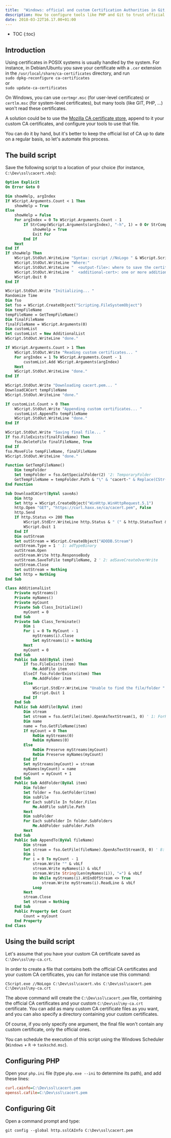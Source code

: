 ```yaml
---
title:  "Windows: official and custom Certification Authorities in Git, PHP, ..."
description: How to configure tools like PHP and Git to trust official and custom Certification Authorities 
date: 2018-03-22T16.17.00+01:00
---
```


* TOC
{:toc}

## Introduction

Using certificates in POSIX systems is usually handled by the system.
For instance, in Debian/Ubuntu you save your certificate with a `.cer` extension in the `/usr/local/share/ca-certificates` directory, and run  
`sudo dpkg-reconfigure ca-certificates`  
or  
`sudo update-ca-certificates`

On Windows, you can use `certmgr.msc` (for user-level certificates) or `certlm.msc` (for system-level certificates), but many tools (like GIT, PHP, ...) won't read these certificates.

A solution could be to use the [Mozilla CA certificate store](https://curl.haxx.se/docs/caextract.html), append to it your custom CA certificates, and configure your tools to use that file.

You can do it by hand, but it's better to keep the official list of CA up to date on a regular basis, so let's automate this process. 


## The build script

Save the following script to a location of your choice (for instance, `C:\Dev\ssl\cacert.vbs`):

```vb
Option Explicit
On Error Goto 0

Dim showHelp, argIndex
If WScript.Arguments.Count < 1 Then
    showHelp = True
Else
    showHelp = False
    For argIndex = 0 To WScript.Arguments.Count - 1
        If StrComp(WScript.Arguments(argIndex), "-h", 1) = 0 Or StrComp(WScript.Arguments(argIndex), "--help", 1) = 0 Or StrComp(WScript.Arguments(argIndex), "/?", 0) = 0 Then
            showHelp = True
            Exit For
        End If
    Next
End If
If showHelp Then
    WScript.StdOut.WriteLine "Syntax: cscript //NoLogo " & WScript.ScriptName & " <output-file> [<additional-cert>...]"
    WScript.StdOut.WriteLine "Where:"
    WScript.StdOut.WriteLine "  <output-file>: where to save the certificate store"
    WScript.StdOut.WriteLine "  <additional-cert>: one or more additional custom certificates to be appended."
    WScript.Quit 0
End If

WScript.StdOut.Write "Initializing... "
Randomize Time
Dim fso
Set fso = WScript.CreateObject("Scripting.FileSystemObject")
Dim tempFileName
tempFileName = GetTempFileName()
Dim finalFileName
finalFileName = WScript.Arguments(0)
Dim customList
Set customList = New AdditionalList
WScript.StdOut.WriteLine "done."

If WScript.Arguments.Count > 1 Then
    WScript.StdOut.Write "Reading custom certificates... "
    For argIndex = 1 To WScript.Arguments.Count - 1
        customList.Add WScript.Arguments(argIndex)
    Next
    WScript.StdOut.WriteLine "done."
End If

WScript.StdOut.Write "Downloading cacert.pem... "
DownloadCACert tempFileName
WScript.StdOut.WriteLine "done."

If customList.Count > 0 Then
    WScript.StdOut.Write "Appending custom certificates... "
    customList.AppendTo tempFileName
    WScript.StdOut.WriteLine "done."
End If

WScript.StdOut.Write "Saving final file... "
If fso.FileExists(finalFileName) Then
    fso.DeleteFile finalFileName, True
End If
fso.MoveFile tempFileName, finalFileName
WScript.StdOut.WriteLine "done."

Function GetTempFileName()
    Dim tempFolder
    Set tempFolder = fso.GetSpecialFolder(2) '2: TemporaryFolder
    GetTempFileName = tempFolder.Path & "\" & "cacert-" & Replace(CStr(Rnd()), ",", ".") & ".tmp"
End Function

Sub DownloadCACert(ByVal saveAs)
    Dim http
    Set http = WScript.CreateObject("WinHttp.WinHttpRequest.5.1")
    http.Open "GET", "https://curl.haxx.se/ca/cacert.pem", False
    http.Send
    If http.Status <> 200 Then
        WScript.StdErr.WriteLine http.Status & " (" & http.StatusText & ")"
        WScript.Quit 1
    End If
    Dim outStream
    Set outStream = WScript.CreateObject("ADODB.Stream")
    outStream.Type = 1 ' 1: adTypeBinary
    outStream.Open
    outStream.Write http.ResponseBody
    outStream.SaveToFile tempFileName, 2 ' 2: adSaveCreateOverWrite
    outStream.Close
    Set outStream = Nothing
    Set http = Nothing
End Sub

Class AdditionalList
    Private myStreams()
    Private myNames()
    Private myCount
    Private Sub Class_Initialize()
        myCount = 0
    End Sub
    Private Sub Class_Terminate()
        Dim i
        For i = 0 To MyCount - 1
            myStreams(i).Close
            Set myStreams(i) = Nothing
        Next
        myCount = 0
    End Sub
    Public Sub Add(ByVal item)
        If fso.FileExists(item) Then
            Me.AddFile item
        ElseIf fso.FolderExists(item) Then
            Me.AddFolder item
        Else
            WScript.StdErr.WriteLine "Unable to find the file/folder " & what
            WScript.Quit 1
        End If
    End Sub
    Public Sub AddFile(ByVal item)
        Dim stream
        Set stream = fso.GetFile(item).OpenAsTextStream(1, 0) ' 1: ForReading, 0: TristateFalse (Opens the file as ASCII)
        Dim name
        name = fso.GetFileName(item)
        If myCount = 0 Then
            ReDim myStreams(0)
            ReDim myNames(0)
        Else
            ReDim Preserve myStreams(myCount)
            ReDim Preserve myNames(myCount)
        End If
        Set myStreams(myCount) = stream
        myNames(myCount) = name
        myCount = myCount + 1
    End Sub
    Public Sub AddFolder(ByVal item)
        Dim folder
        Set folder = fso.GetFolder(item)
        Dim subFile
        For Each subFile In folder.Files
            Me.AddFile subFile.Path
        Next
        Dim subFolder
        For Each subFolder In folder.SubFolders
            Me.AddFolder subFolder.Path
        Next
    End Sub
    Public Sub AppendTo(ByVal fileName)
        Dim stream
        Set stream = fso.GetFile(fileName).OpenAsTextStream(8, 0) ' 8: ForAppending, 0: TristateFalse (Opens the file as ASCII)
        Dim i
        For i = 0 To myCount - 1
            stream.Write "" & vbLf
            stream.Write myNames(i) & vbLf
            stream.Write String(Len(myNames(i)), "=") & vbLf
            Do While myStreams(i).AtEndOfStream <> True
                stream.Write myStreams(i).ReadLine & vbLf
            Loop
        Next
        stream.Close
        Set stream = Nothing
    End Sub
    Public Property Get Count
        Count = myCount
    End Property
End Class
```


## Using the build script

Let's assume that you have your custom CA certificate saved as `C:\Dev\ssl\my-ca.crt`.

In order to create a file that contains both the official CA certificates and your custom CA certificates, you can for instance use this command:
```text
CScript.exe //NoLogo C:\Dev\ssl\cacert.vbs C:\Dev\ssl\cacert.pem C:\Dev\ssl\my-ca.crt
```
The above command will create the `C:\Dev\ssl\cacert.pem` file, containing the official CA certificates and your custom `C:\Dev\ssl\my-ca.crt` certificate.
You can add as many custom CA certificate files as you want, and you can also specify a directory containing your custom certificates.

Of course, if you only specify one argument, the final file won't contain any custom certificate, only the official ones.

You can schedule the execution of this script using the Windows Scheduler (`Windows` + `R` -> `taskschd.msc`).


## Configuring PHP

Open your `php.ini` file (type `php.exe --ini` to determine its path), and add these lines:

```ini
curl.cainfo=C:\Dev\ssl\cacert.pem
openssl.cafile=C:\Dev\ssl\cacert.pem
```

## Configuring Git

Open a command prompt and type:

```text
git config --global http.sslCAInfo C:\Dev\ssl\cacert.pem
```
